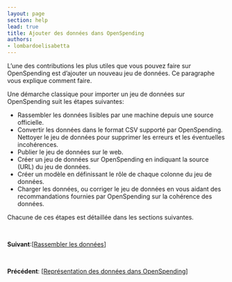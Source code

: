 ```yaml
---
layout: page
section: help
lead: true
title: Ajouter des données dans OpenSpending
authors:
- lombardoelisabetta
---
```

L’une des contributions les plus utiles que vous pouvez faire sur OpenSpending est d’ajouter un nouveau jeu de données. Ce paragraphe vous explique comment faire.

Une démarche classique pour importer un jeu de données sur OpenSpending suit les étapes suivantes:

* Rassembler les données lisibles par une machine depuis une source officielle.
* Convertir les données dans le format CSV supporté par OpenSpending. Nettoyer le jeu de données pour supprimer les erreurs et les éventuelles incohérences.
* Publier le jeu de données sur le web.
* Créer un jeu de données sur OpenSpending en indiquant la source (URL) du jeu de données.
* Créer un modèle en définissant le rôle de chaque colonne du jeu de données.
* Charger les données, ou corriger le jeu de données en vous aidant des recommandations fournies par OpenSpending sur la cohérence des données.

Chacune de ces étapes est détaillée dans les sections suivantes.

&nbsp;

**Suivant**:[<a href="./rassembler-les-donnees/">Rassembler les données</a>]

&nbsp;

**Précédent**: [<a href="./representation-des-donnees-dans-openspending/">Représentation des données dans OpenSpending</a>]
